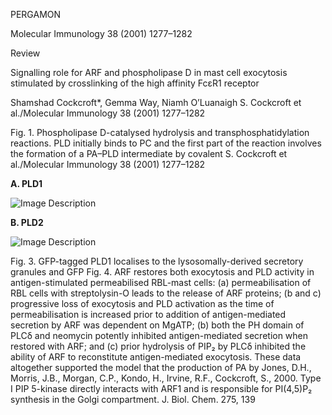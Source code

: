 
PERGAMON

Molecular Immunology 38 (2001) 1277–1282

Review

Signalling role for ARF and phospholipase D in mast cell exocytosis stimulated by crosslinking of the high affinity FcεR1 receptor

Shamshad Cockcroft*, Gemma Way, Niamh O’Luanaigh
S. Cockcroft et al./Molecular Immunology 38 (2001) 1277–1282

Fig. 1. Phospholipase D-catalysed hydrolysis and transphosphatidylation reactions. PLD initially binds to PC and the first part of the reaction involves the formation of a PA–PLD intermediate by covalent
S. Cockcroft et al./Molecular Immunology 38 (2001) 1277–1282

**A. PLD1**

![Image Description](image1)

**B. PLD2**

![Image Description](image2)

Fig. 3. GFP-tagged PLD1 localises to the lysosomally-derived secretory granules and GFP
Fig. 4. ARF restores both exocytosis and PLD activity in antigen-stimulated permeabilised RBL-mast cells: (a) permeabilisation of RBL cells with streptolysin-O leads to the release of ARF proteins; (b and c) progressive loss of exocytosis and PLD activation as the time of permeabilisation is increased prior to addition
of antigen-mediated secretion by ARF was dependent on MgATP; (b) both the PH domain of PLCδ and neomycin potently inhibited antigen-mediated secretion when restored with ARF; and (c) prior hydrolysis of PIP₂ by PLCδ inhibited the ability of ARF to reconstitute antigen-mediated exocytosis. These data altogether supported the model that the production of PA by
Jones, D.H., Morris, J.B., Morgan, C.P., Kondo, H., Irvine, R.F., Cockcroft, S., 2000. Type I PIP 5-kinase directly interacts with ARF1 and is responsible for PI(4,5)P₂ synthesis in the Golgi compartment. J. Biol. Chem. 275, 139
